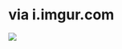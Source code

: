 <!--
id: 3575239962
link: http://tumblr.atmos.org/post/3575239962/via-i-imgur-com
slug: via-i-imgur-com
date: Mon Feb 28 2011 18:53:24 GMT-0800 (PST)
publish: 2011-02-028
tags: 
title: via i.imgur.com
-->


via i.imgur.com
===============

![](http://31.media.tumblr.com/tumblr_lhcyp1N58N1qz4sngo1_1280.jpg)

